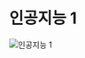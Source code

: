 # 인공지능 1

![인공지능 1](https://user-images.githubusercontent.com/56383948/222715458-bc5e5a3a-5112-4958-960b-caa64eb253c7.png)
